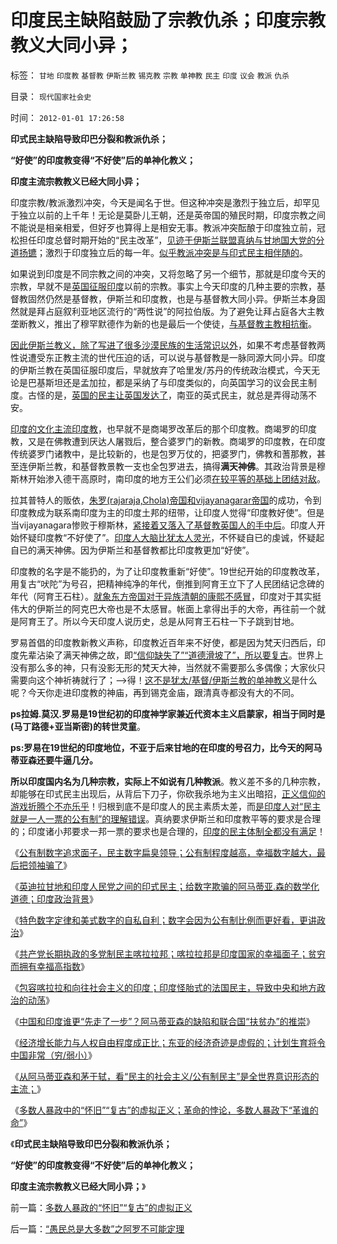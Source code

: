 # 印度民主缺陷鼓励了宗教仇杀；印度宗教教义大同小异；

标签： `甘地` `印度教` `基督教` `伊斯兰教` `锡克教` `宗教` `单神教` `民主` `印度` `议会` `教派` `仇杀` 

目录： `现代国家社会史`

时间： `2012-01-01 17:26:58`

**印式民主缺陷导致印巴分裂和教派仇杀；**

**“好使”的印度教变得“不好使”后的单神化教义；**

**印度主流宗教教义已经大同小异；**

印度宗教/教派激烈冲突，今天是闻名于世。但这种冲突是激烈于独立后，却罕见于独立以前的上千年！无论是莫卧儿王朝，还是英帝国的殖民时期，印度宗教之间不能说是相亲相爱，但好歹也算得上是相安无事。教派冲突酝酿于印度独立前，冠松担任印度总督时期开始的“民主改革”，[见迹于伊斯兰联盟真纳与甘地国大党的分道扬镳](../../../2008/12/15/印度，没有理解圣雄甘地的胸怀.md)；激烈于印度独立后的每一年。[似乎教派冲突是与印式民主相伴随的](../../../2008/12/14/印度的社会价值观不为统一服务.md)。

如果说到印度是不同宗教之间的冲突，又将忽略了另一个细节，那就是印度今天的宗教，早就不是[英国征服印度](../../../2008/12/18/英国征服印度是法治商业经济行为的成功.md)以前的宗教。事实上今天印度的几种主要的宗教，基督教固然仍然是基督教，伊斯兰和印度教，也是与基督教大同小异。伊斯兰本身固然就是拜占庭叙利亚地区流行的“两性说”的阿拉伯版。为了避免让拜占庭各大主教垄断教义，推出了穆罕默德作为新的也是最后一个使徒，[与基督教主教相抗衡](../../../2010/11/5/罗马教皇和大主教的区别;为什么基督教会自称代表了民主？.md)。

[因此伊斯兰教义，除了写进了很多沙漠民族的生活常识以外](../../../2010/5/22/仁者无敌话宽容，伊斯兰和阿拉伯帝国.md)，如果不考虑基督教两性说遭受东正教主流的世代压迫的话，可以说与基督教是一脉同源大同小异。印度的伊斯兰教在英国征服印度后，早就放弃了哈里发/苏丹的传统政治模式，今天无论是巴基斯坦还是孟加拉，都是采纳了与印度类似的，向英国学习的议会民主制度。古怪的是，[英国的民主让英国发达了](../../../2011/8/21/英国不是第一个民主国家.md)，南亚的英式民主，就总是弄得动荡不安。

[印度的文化主流印度教](../../../2010/10/3/印度是怪胎民主国；分裂不可避免.md)，也早就不是商竭罗改革后的那个印度教。商竭罗的印度教，又是在佛教遭到厌达人屠戮后，整合婆罗门的新教。商竭罗的印度教，在印度传统婆罗门诸教中，是比较新的，也是包罗万仗的，把婆罗门，佛教和蓍那教，甚至连伊斯兰教，和基督教景教一支也全包罗进去，搞得**满天神佛**。其政治背景是穆斯林开始渗入德干高原时，南印度的地方王公们必须[在较平等的基础上团结对敌](../../../2010/5/21/一神教和多神教的政治利益.md)。

拉其普特人的贩依，[朱罗(rajaraja,Chola)帝国和vijayanagarar帝国](../../../2008/12/23/印度信仰，沉重的精神负担.md)的成功，令到印度教成为联系南印度为主的印度土邦的纽带，让印度人觉得“印度教好使”。但是当vijayanagara惨败于穆斯林，[紧接着又落入了基督教英国人的手中后](../../../2008/12/17/英国征服印度是印度历史的进步.md)。印度人开始怀疑印度教“不好使了”。[印度人大脑比犹太人灵光](../../../2011/9/26/犹太人信仰自缚千年自找的悲剧.md)，不怀疑自已的虔诚，怀疑起自已的满天神佛。因为伊斯兰和基督教都比印度教更加“好使”。

印度教的名字是不能扔的，为了让印度教重新“好使”。19世纪开始的印度教改革，用复古“吠陀”为号召，把精神纯净的年代，倒推到阿育王立下了人民团结记念碑的年代（阿育王石柱）。[就象东方帝国对于异族清朝的康熙不感冒](../../../2008/11/28/为什么清朝边疆政策可以缔造中国今天版图.md)，印度对于其实挺伟大的伊斯兰的阿克巴大帝也是不太感冒。帐面上拿得出手的大帝，再往前一个就是阿育王了。所以今天印度人说历史，总是从阿育王石柱一下子跳到甘地。

罗易首倡的印度教新教义声称，印度教近百年来不好使，都是因为梵天归西后，印度先辈沾染了满天神佛之故，即[“信仰缺失了”“道德滑坡了”，所以要复古](../../../2008/12/24/印度的信仰也同样太多了.md)。世界上没有那么多的神，只有没影无形的梵天大神，当然就不需要那么多偶像；大家伙只需要向这个神祈祷就行了；——>得！[这不是犹太/基督/伊斯兰教的单神教义](../../../2010/11/15/希腊“多神教”相当于主权互相承认和单神教.md)是什么呢？今天你走进印度教的神庙，再到锡克金庙，跟清真寺都没有大的不同。

**ps拉姆.莫汉.罗易是19世纪初的印度神学家兼近代资本主义启蒙家，相当于同时是(马丁路德+亚当斯密)的转世灵童**。

**ps:罗易在19世纪的印度地位，不亚于后来甘地的在印度的号召力，比今天的阿马蒂亚森还要牛逼几分。**

**所以印度国内名为几种宗教，实际上不如说有几种教派**。教义差不多的几种宗教，却能够在印式民主出现后，从背后下刀子，你砍我杀地为主义出暗招，[正义信仰的游戏折腾个不亦乐乎](../../../2008/12/25/中印社会宗教的信仰，和邪教的负担.md)！归根到底不是印度人的民主素质太差，而[是印度人对“民主就是一人一票的公有制”的理解错误](../../../2010/10/6/为祖国统一而“一帝专政”的罗马四分五裂！万劫不复！.md)。真纳要求伊斯兰和印度教平等的要求是合理的；印度诸小邦要求一邦一票的要求也是合理的，[印度的民主体制全都没有满足](../../../2011/1/7/印度的“西方式民主”虚有其表.md)！

《[公有制数字追求面子，民主数字扁臭领导；公有制程度越高，幸福数字越大，最后把领袖骗了](../../../2011/12/30/公有制数字追求面子，民主数字臭扁领导.md)》

《[英迪拉甘地和印度人民党之间的印式民主；给数字欺骗的阿马蒂亚.森的数学化道德；印度政治背景](../../../2011/12/30/印度的社会主义民主和阿马蒂亚森的数字化道德.md)》

《[特色数字定律和美式数字的自私自利；数字会因为公有制比例而更好看，更讲政治](../../../2011/12/30/特色数字定律，美式数字的自私自利.md)》

《[共产党长期执政的多党制民主喀拉拉邦；喀拉拉邦是印度国家的幸福面子；贫穷而拥有幸福高指数](../../../2011/12/30/印度共产党长期执政的喀拉拉邦是印度的幸福面子.md)》

《[包容喀拉拉和向往社会主义的印度；印度怪胎式的法国民主，导致中央和地方政治的动荡](../../../2011/12/31/印度式民主导致中央和地方政治的动荡.md)》

《[中国和印度谁更“先走了一步”？阿马蒂亚森的缺陷和联合国“扶贫办”的推崇](../../../2011/12/31/民主“死士”了解民主吗？中国和印度谁先走一步？.md)》

《[经济增长能力与人权自由程度成正比；东亚的经济奇迹是虚假的；计划生育将令中国非常（穷/弱小）](../../../2011/12/31/东亚列国经济奇迹水分大大，公有制没有增长动力.md)》

《[从阿马蒂亚森和茅于轼，看“民主的社会主义/公有制民主”是全世界意识形态的主流；](../../../2011/12/31/从阿马蒂亚森看茅于轼，世界意识形态的主流.md)》

《[多数人暴政中的“怀旧”“复古”的虚拟正义；革命的悖论，多数人暴政下“革谁的命”](../../../2012/1/1/多数人暴政的“怀旧”“复古”的虚拟正义.md)》

《**印式民主缺陷导致印巴分裂和教派仇杀；**

**“好使”的印度教变得“不好使”后的单神化教义；**

**印度主流宗教教义已经大同小异；**》



前一篇：[多数人暴政的“怀旧”“复古”的虚拟正义](../../../2012/1/1/多数人暴政的“怀旧”“复古”的虚拟正义.md)

后一篇：[“愚民总是大多数”之阿罗不可能定理](../../../2012/1/1/“愚民总是大多数”之阿罗不可能定理.md)